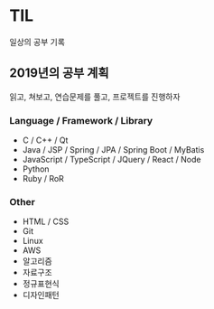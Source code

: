 # TIL
일상의 공부 기록

## 2019년의 공부 계획

읽고, 쳐보고, 연습문제를 풀고, 프로젝트를 진행하자

### Language / Framework / Library

* C / C++ / Qt
* Java / JSP / Spring / JPA / Spring Boot / MyBatis
* JavaScript / TypeScript / JQuery / React / Node
* Python
* Ruby / RoR

### Other

* HTML / CSS
* Git
* Linux
* AWS
* 알고리즘
* 자료구조
* 정규표현식
* 디자인패턴
